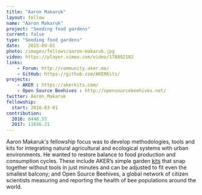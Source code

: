 ```yaml
---
title: "Aaron Makaruk"
layout: fellow
name: "Aaron Makaruk"
project: "Seeding food gardens"
current: false
type: "Seeding food gardens"
date:   2015-09-01
photo: /images/fellows/aaron-makaruk.jpg
video: https://player.vimeo.com/video/178892102
links:
    - Forum: http://community.aker.me/
    - GitHub: https://github.com/AKERKits/
projects:
    - AKER : https://akerkits.com/
    - Open Source Beehives : http://opensourcebeehives.net/
twitter: Aaron_Makaruk
fellowship:
  start: 2016-03-01
contribution:
  2016: 8448.55
  2017: 11636.21
---
```

Aaron Makaruk's fellowship focus was to develop methodologies, tools and  kits for integrating natural agricultural and ecological systems with urban  environments. He wanted to restore balance to food production and consumption cycles. These include AKER’s simple garden [kits](https://akerkits.com/) that snap together without tools in just minutes and can be adjusted to fit even the smallest balcony; and Open Source Beehives, a global network of citizen scientists measuring and  reporting the health of bee populations around the world.
